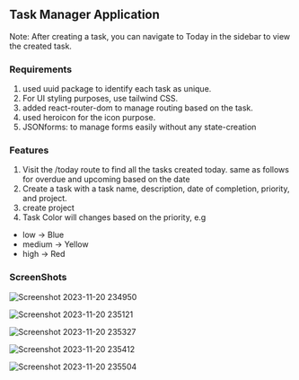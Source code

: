 ## Task Manager Application

Note: After creating a task, you can navigate to Today in the sidebar to view the created task. 

### Requirements
1. used uuid package to identify each task as unique.
2. For UI styling purposes, use tailwind CSS.
3. added react-router-dom to manage routing based on the task.
4. used heroicon for the icon purpose.
5. JSONforms: to manage forms easily without any state-creation 

### Features
1. Visit the /today route to find all the tasks created today. same as follows for overdue and upcoming based on the date
2. Create a task with a task name, description, date of completion, priority, and project.
3. create project
4. Task Color will changes based on the priority, e.g
  - low -> Blue
  - medium -> Yellow
  - high -> Red

### ScreenShots

![Screenshot 2023-11-20 234950](https://github.com/Abhisek-Ray99/taskmanager/assets/66687450/8d7da115-7a09-4a40-a946-dfbbb9dd45db)

![Screenshot 2023-11-20 235121](https://github.com/Abhisek-Ray99/taskmanager/assets/66687450/b62d7408-c081-4687-8c69-c0f1fd665a40)

![Screenshot 2023-11-20 235327](https://github.com/Abhisek-Ray99/taskmanager/assets/66687450/efe64684-f115-47a2-8afb-68d0218be762)

![Screenshot 2023-11-20 235412](https://github.com/Abhisek-Ray99/taskmanager/assets/66687450/e555a516-4dd2-458b-8981-4102b92579f1)

![Screenshot 2023-11-20 235504](https://github.com/Abhisek-Ray99/taskmanager/assets/66687450/a1ea9658-023d-4cb4-8b0d-47ebd92bea04)




